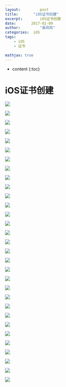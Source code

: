 ```yaml
---
layout:     	post
title:       "iOS证书创建"
excerpt: 		iOS证书创建 
date:     	2017-02-09 
author:     	"袁凤鸣"
categories:  iOS
tags:
    - iOS
    - 证书
 
mathjax: true
---
```


* content
{:toc} 

# iOS证书创建
![](http://wx3.sinaimg.cn/mw690/cb81ffe8gy1fcjjed63zqj21kw11yqlz.jpg)






![](http://wx2.sinaimg.cn/mw690/cb81ffe8gy1fcjjeecp3yj21620sqgvk.jpg)

![](http://wx4.sinaimg.cn/mw690/cb81ffe8gy1fcjjef5qk1j21ba11ewmx.jpg)

![](http://wx1.sinaimg.cn/mw690/cb81ffe8gy1fcjjeg46ocj213y0gg43o.jpg)

![](http://wx3.sinaimg.cn/mw690/cb81ffe8gy1fcjjeh7910j214g0ugagi.jpg)

![](http://wx3.sinaimg.cn/mw690/cb81ffe8gy1fcjjei11ybj21820z00x1.jpg)

![](http://wx1.sinaimg.cn/mw690/cb81ffe8gy1fcjjej41xjj216o0vu43p.jpg)

![](http://wx1.sinaimg.cn/mw690/cb81ffe8gy1fcjjejum5kj21kw0m379l.jpg)

![](http://wx2.sinaimg.cn/mw690/cb81ffe8gy1fcjjem6wvtj215213o7dq.jpg)

![](http://wx4.sinaimg.cn/mw690/cb81ffe8gy1fcjjemv3tvj20yy12s783.jpg)

![](http://wx4.sinaimg.cn/mw690/cb81ffe8gy1fcjjenuvntj212o12cdl0.jpg)

![](http://wx3.sinaimg.cn/mw690/cb81ffe8gy1fcjjeojpvxj21kw0vv7bd.jpg)

![](http://wx1.sinaimg.cn/mw690/cb81ffe8gy1fcjjeq7u4tj21kw0nvafc.jpg)

![](http://wx2.sinaimg.cn/mw690/cb81ffe8gy1fcjjernjwuj21ko12e7cm.jpg)

![](http://wx3.sinaimg.cn/mw690/cb81ffe8gy1fcjjesn5unj21680ygn6o.jpg)

![](http://wx1.sinaimg.cn/mw690/cb81ffe8gy1fcjjetpj6bj215s0xi448.jpg)

![](http://wx1.sinaimg.cn/mw690/cb81ffe8gy1fcjjeuhrwtj215i0wewld.jpg)

![](http://wx2.sinaimg.cn/mw690/cb81ffe8gy1fcjjev992rj214y0u6aga.jpg)

![](http://wx3.sinaimg.cn/mw690/cb81ffe8gy1fcjjewwa41j215c0vm7bx.jpg)

![](http://wx2.sinaimg.cn/mw690/cb81ffe8gy1fcjjey44klj214a0ugdkn.jpg)

![](http://wx4.sinaimg.cn/mw690/cb81ffe8gy1fcjjeyf0crj21740z8wjs.jpg)

![](http://wx2.sinaimg.cn/mw690/cb81ffe8gy1fcjjezh5cdj214u0ua0xw.jpg)

![](http://wx1.sinaimg.cn/mw690/cb81ffe8gy1fcjjf15qb3j215k0uiaji.jpg)

![](http://wx3.sinaimg.cn/mw690/cb81ffe8gy1fcjjf1tu53j213y0tsdkr.jpg)

![](http://wx1.sinaimg.cn/mw690/cb81ffe8gy1fcjjf2lkjxj215813egts.jpg)

![](http://wx3.sinaimg.cn/mw690/cb81ffe8gy1fcjjf3n3uzj21as0x20zb.jpg)

![](http://wx4.sinaimg.cn/mw690/cb81ffe8gy1fcjjf4g1w6j215g11agss.jpg)

![](http://wx2.sinaimg.cn/mw690/cb81ffe8gy1fcjjf5q9scj21861220xc.jpg)

![](http://wx2.sinaimg.cn/mw690/cb81ffe8gy1fcjjf7cd7zj216w0wedkw.jpg)

![](http://wx1.sinaimg.cn/mw690/cb81ffe8gy1fcjjf7u2kcj214k100q9b.jpg)

![](http://wx2.sinaimg.cn/mw690/cb81ffe8gy1fcjjf9j173j21kw0jv4b9.jpg)








